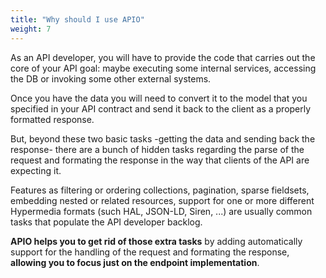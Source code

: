 ```yaml
---
title: "Why should I use APIO"
weight: 7
---
```


As an API developer, you will have to provide the code that carries out the core of your API goal: maybe executing some internal services, accessing the DB or invoking some other external systems. 

Once you have the data you will need to convert it to the model that you specified in your API contract and send it back to the client as a properly formatted response.

But, beyond these two basic tasks -getting the data and sending back the response- there are a bunch of hidden tasks regarding the parse of the request and formating the response in the way that clients of the API are expecting it.

<!-- TODO add links to the different pages explaining each feature -->
Features as filtering or ordering collections, pagination, sparse fieldsets, embedding nested or related resources, support for  one or more different Hypermedia formats (such HAL, JSON-LD, Siren, ...) are usually common tasks that populate the API developer backlog.

**APIO helps you to get rid of those extra tasks** by adding automatically support for the handling of the request and formating the response, **allowing you to focus just on the endpoint implementation**.

